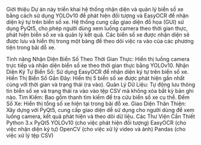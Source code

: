 Giới thiệu
  Dự án này triển khai hệ thống nhận diện và quản lý biển số xe bằng cách sử dụng YOLOv10 để phát hiện đối tượng và EasyOCR để nhận diện ký tự trên biển số xe. Hệ thống cung cấp giao diện đồ họa (GUI) sử dụng PyQt5, cho phép người dùng xem luồng camera theo thời gian thực, phát hiện biển số xe và quản lý kết quả. Các biển số xe được nhận diện sẽ được lưu và hiển thị trong một bảng để theo dõi việc ra vào của các phương tiện trong bãi đỗ xe.

Tính năng
  Nhận Diện Biển Số Theo Thời Gian Thực: Hiển thị luồng camera trực tiếp và nhận diện biển số xe theo thời gian thực bằng YOLOv10.
  Nhận Diện Ký Tự Biển Số: Sử dụng EasyOCR để nhận diện ký tự trên biển số xe.
  Hiển Thị Biển Số Gần Đây: Hiển thị 5 biển số xe được phát hiện gần nhất cùng với thời gian và trạng thái (ra vào).
  Quản Lý Dữ Liệu: Tự động lưu thông tin biển số xe và trạng thái ra vào vào tệp CSV mà không xóa bất kỳ bản ghi nào.
  Tìm Kiếm: Bao gồm thanh tìm kiếm để tra cứu biển số xe cụ thể.
  Đếm Số Xe: Hiển thị tổng số xe hiện tại trong bãi đỗ xe.
  Giao Diện Thân Thiện: Xây dựng với PyQt5, cung cấp giao diện dễ sử dụng cho người dùng để xem luồng camera, kết quả phát hiện và theo dõi dữ liệu.
Các Thư Viện Cần Thiết
  Python 3.x
  PyQt5
  YOLOv10 (cho việc phát hiện đối tượng)
  EasyOCR (cho việc nhận diện ký tự)
  OpenCV (cho việc xử lý video và ảnh)
  Pandas (cho việc xử lý tệp CSV)

